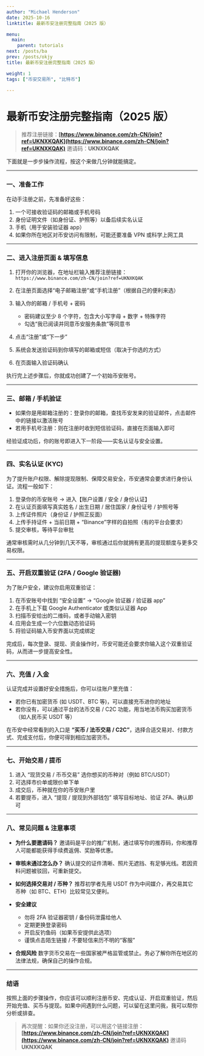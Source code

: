 ```yaml
---
author: "Michael Henderson"
date: 2025-10-16
linktitle: 最新币安注册完整指南（2025 版）

menu:
  main:
    parent: tutorials
next: /posts/ba
prev: /posts/okjy
title: 最新币安注册完整指南（2025 版）

weight: 1
tags: ["币安交易所", "比特币"]

---
```

# 最新币安注册完整指南（2025 版）

> 推荐注册链接：**[https://www.binance.com/zh-CN/join?ref=UKNXKQAK](https://www.binance.com/zh-CN/join?ref=UKNXKQAK)**
> 邀请码：**UKNXKQAK**

下面就是一步步操作流程，按这个来做几分钟就能搞定。

---

### 一、准备工作

在动手注册之前，先准备好这些：

1. 一个可接收验证码的邮箱或手机号码
2. 身份证明文件（如身份证、护照等）以备后续实名认证
3. 手机（用于安装验证器 app）
4. 如果你所在地区对币安访问有限制，可能还要准备 VPN 或科学上网工具

---

### 二、进入注册页面 & 填写信息

1. 打开你的浏览器，在地址栏输入推荐注册链接：
   `https://www.binance.com/zh-CN/join?ref=UKNXKQAK`

2. 在注册页面选择“电子邮箱注册”或“手机注册”（根据自己的便利来选）

3. 输入你的邮箱 / 手机号 + 密码

   * 密码建议至少 8 个字符，包含大小写字母 + 数字 + 特殊字符
   * 勾选“我已阅读并同意币安服务条款”等同意书

4. 点击“注册”或“下一步”

5. 系统会发送验证码到你填写的邮箱或短信（取决于你选的方式）

6. 在页面输入验证码确认

执行完上述步骤后，你就成功创建了一个初始币安账号。

---

### 三、邮箱 / 手机验证

* 如果你是用邮箱注册的：登录你的邮箱，查找币安发来的验证邮件，点击邮件中的链接以激活账号
* 若用手机号注册：则在注册时收到短信验证码，直接在页面输入即可

经验证成功后，你的账号即进入下一阶段——实名认证与安全设置。

---

### 四、实名认证 (KYC)

为了提升账户权限、解除提现限制、保障交易安全，币安通常会要求进行身份认证。流程一般如下：

1. 登录你的币安账号 → 进入【账户设置 / 安全 / 身份认证】
2. 在认证页面填写真实姓名 / 出生日期 / 居住国家 / 身份证号 / 护照号等
3. 上传证件照片（身份证 / 护照正反面）
4. 上传手持证件 + 当前日期 + “Binance”字样的自拍照（有的平台会要求）
5. 提交审核，等待平台审批

通常审核需时从几分钟到几天不等，审核通过后你就拥有更高的提现额度与更多交易权限。

---

### 五、开启双重验证 (2FA / Google 验证器)

为了账户安全，建议你启用双重验证：

1. 在币安账号中找到 “安全设置” → “Google 验证器 / 验证器 app”
2. 在手机上下载 Google Authenticator 或类似认证器 App
3. 扫描币安给出的二维码，或者手动输入密钥
4. 应用会生成一个六位数动态验证码
5. 将验证码输入币安界面以完成绑定

完成后，每次登录、提现、资金操作时，币安可能还会要求你输入这个双重验证码，从而进一步提高安全性。

---

### 六、充值 / 入金

认证完成并设置好安全措施后，你可以往账户里充值：

* 若你已有加密货币 (如 USDT、BTC 等)，可以直接充币进你的地址
* 若你没有，可以通过平台的法币交易 / C2C 功能，用当地法币购买加密货币（如人民币买 USDT 等）

在币安中经常看到的入口是 **“买币 / 法币交易 / C2C”**，选择合适交易对、付款方式、完成支付后，你便可得到相应加密货币。

---

### 七、开始交易 / 提币

1. 进入 “现货交易 / 币币交易” 选你想买的币种对（例如 BTC/USDT）
2. 可选择市价单或限价单下单
3. 成交后，币种就在你的币安账户里
4. 若要提币，进入 “提现 / 提现到外部钱包” 填写目标地址、验证 2FA、确认即可

---

### 八、常见问题 & 注意事项

* **为什么要邀请码？**
  邀请码是平台的推广机制，通过填写你的推荐码，你和推荐人可能都能获得手续费返佣、奖励等优惠。

* **审核未通过怎么办？**
  确认提交的证件清晰、照片无遮挡、有足够光线。若因资料问题被驳回，可重新提交。

* **如何选择交易对 / 币种？**
  推荐初学者先用 USDT 作为中间媒介，再交易其它币种（如 BTC、ETH）比较常见又便利。

* **安全建议**

  * 勿将 2FA 验证器密钥 / 备份码泄露给他人
  * 定期更换登录密码
  * 开启反钓鱼码（如果币安提供此选项）
  * 谨慎点击陌生链接 / 不要轻信来历不明的“客服”

* **合规风险**
  数字货币交易在一些国家被严格监管或禁止。务必了解你所在地区的法律法规，确保自己的操作合规。

---

### 结语

按照上面的步骤操作，你应该可以顺利注册币安、完成认证、开启双重验证，然后开始充值、买币与提现。如果中间遇到什么问题，可以留在这里问我，我可以帮你分析或排查。

> 再次提醒：如果你还没注册，可以用这个链接注册：
> **[https://www.binance.com/zh-CN/join?ref=UKNXKQAK](https://www.binance.com/zh-CN/join?ref=UKNXKQAK)**
> 邀请码 **UKNXKQAK**